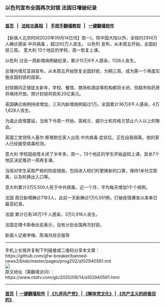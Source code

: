 ### 以色列宣布全国再次封锁 法国日增破纪录　
------------------------

#### [首页](https://github.com/gfw-breaker/banned-news3/blob/master/README.md) &nbsp;&nbsp;|&nbsp;&nbsp; [法轮功真相](https://github.com/begood0513/basic/blob/master/README.md)  &nbsp;&nbsp;|&nbsp;&nbsp; [手把手翻墙教程](https://github.com/gfw-breaker/guides/wiki)  &nbsp;&nbsp;|&nbsp;&nbsp; [一键翻墙软件](https://github.com/gfw-breaker/nogfw/blob/master/README.md)  



<div><div class="post_content" itemprop="articleBody">
 <p>
  【新唐人北京时间2020年09月14日讯】周一)，除中国大陆以外，全球约2914万人确诊感染
  <ok href="https://www.ntdtv.com/gb/中共病毒.htm">
   中共病毒
  </ok>
  ，超过92万人丧生。
  <ok href="https://www.ntdtv.com/gb/以色列.htm">
   以色列
  </ok>
  宣布，从本周五开始，全国封锁三周。
  <ok href="https://www.ntdtv.com/gb/意大利.htm">
   意大利
  </ok>
  13个地区的学校，周一恢复上课。
 </p>
 <p>
  <ok href="https://www.ntdtv.com/gb/以色列.htm">
   以色列
  </ok>
  过去一周新增病例破纪录，累计15万6千人感染，1126人丧生。
 </p>
 <p>
  总理内塔尼亚胡宣布，从本周五开始恢复全国封锁，为期三周，成为第一个再度实施全国封锁的国家。
 </p>
 <p>
  封锁期间正值犹太新年，学校、餐馆、商场和酒店等机构都将关闭，但超市和药房将保持开放。预计封锁将损失20亿美元。
 </p>
 <p>
  英国确诊病例持续增加，三天内新增病例超过1万。全国累计36万8千人感染，4万1,628人丧生。
 </p>
 <p>
  为遏止疫情蔓延，当局下令周一开始，英格兰、威尔士和苏格兰禁止六人以上的聚会。
 </p>
 <p>
  英国工党领导人基尔·斯塔默在家人出现
  <ok href="https://www.ntdtv.com/gb/中共病毒.htm">
   中共病毒
  </ok>
  症状后，正在自我隔离。他的家人已经接受病毒检测。
 </p>
 <p>
  <ok href="https://www.ntdtv.com/gb/意大利.htm">
   意大利
  </ok>
  学校因疫情关闭了半年多。周一，13个地区的学生开始返校上课，其余7个地区决定推迟一周再复课。
 </p>
 <p>
  当局对学生采取严格的防疫措施，包括进入校们时更换新的口罩，保持1米社交距离，以及轮换出入口等。
 </p>
 <p>
  意大利累计3万5,500人死于中共病毒。近一个月，平均每天增加1千个病例。
 </p>
 <p>
  <ok href="https://www.ntdtv.com/gb/法国.htm">
   法国
  </ok>
  周日新增确诊7183人，此前一天新确诊1万0,561例，打破疫情爆发以来单日最高纪录。
 </p>
 <p>
  <ok href="https://www.ntdtv.com/gb/法国.htm">
   法国
  </ok>
  累计已有38万1千人感染，3万0,916人丧生。
 </p>
 <p>
  法国总理卡斯泰此前表示，没有计划全国再次封锁。
 </p>
 <p>
  新唐人记者李梅、陈海月综合报导
 </p>
 <div class="single_ad">
 </div>
</div>
</div>
<hr/>
手机上长按并复制下列链接或二维码分享本文章：<br/>
https://github.com/gfw-breaker/banned-news3/blob/master/pages/prog202/a102940561.md <br/>
<a href='https://github.com/gfw-breaker/banned-news3/blob/master/pages/prog202/a102940561.md'><img src='https://github.com/gfw-breaker/banned-news3/blob/master/pages/prog202/a102940561.md.png'/></a> <br/>
原文地址（需翻墙访问）：https://www.ntdtv.com/gb/2020/09/14/a102940561.html


------------------------
#### [首页](https://github.com/gfw-breaker/banned-news3/blob/master/README.md) &nbsp;|&nbsp; [一键翻墙软件](https://github.com/gfw-breaker/nogfw/blob/master/README.md) &nbsp;| [《九评共产党》](https://github.com/gfw-breaker/9ping.md/blob/master/README.md#九评之一评共产党是什么) | [《解体党文化》](https://github.com/gfw-breaker/jtdwh.md/blob/master/README.md) | [《共产主义的终极目的》](https://github.com/gfw-breaker/gczydzjmd.md/blob/master/README.md)


<img src='http://gfw-breaker.win/banned-news3/pages/prog202/a102940561.md' width='0px' height='0px'/>